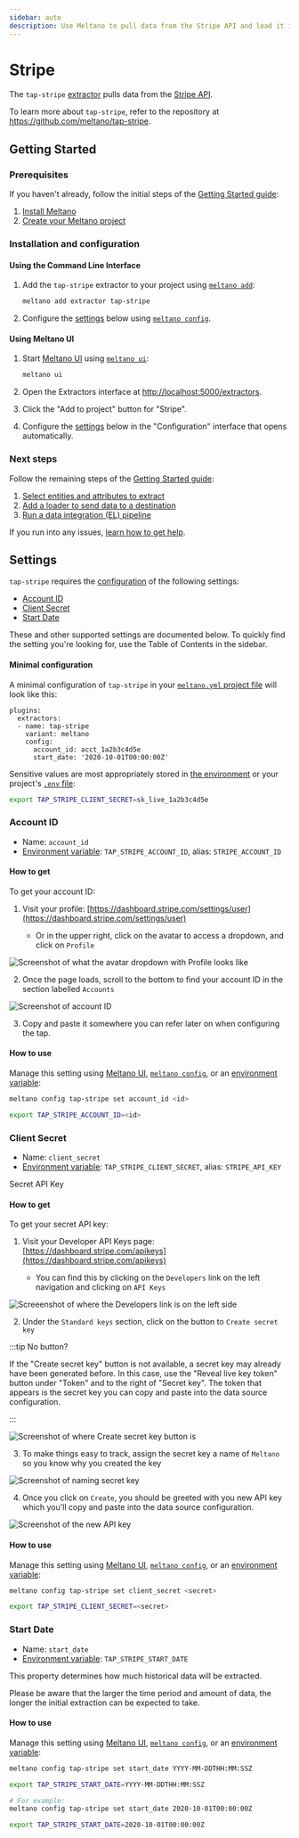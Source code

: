 ```yaml
---
sidebar: auto
description: Use Meltano to pull data from the Stripe API and load it into Snowflake, PostgreSQL, and more
---
```


# Stripe

The `tap-stripe` [extractor](/plugins/extractors/) pulls data from the [Stripe API](https://stripe.com/docs/api).

To learn more about `tap-stripe`, refer to the repository at <https://github.com/meltano/tap-stripe>.

## Getting Started

### Prerequisites

If you haven't already, follow the initial steps of the [Getting Started guide](/docs/getting-started.html):

1. [Install Meltano](/docs/getting-started.html#install-meltano)
1. [Create your Meltano project](/docs/getting-started.html#create-your-meltano-project)

### Installation and configuration

#### Using the Command Line Interface

1. Add the `tap-stripe` extractor to your project using [`meltano add`](/docs/command-line-interface.html#add):

    ```bash
    meltano add extractor tap-stripe
    ```

1. Configure the [settings](#settings) below using [`meltano config`](/docs/command-line-interface.html#config).

#### Using Meltano UI

1. Start [Meltano UI](/docs/ui.html) using [`meltano ui`](/docs/command-line-interface.html#ui):

    ```bash
    meltano ui
    ```

1. Open the Extractors interface at <http://localhost:5000/extractors>.
1. Click the "Add to project" button for "Stripe".
1. Configure the [settings](#settings) below in the "Configuration" interface that opens automatically.

### Next steps

Follow the remaining steps of the [Getting Started guide](/docs/getting-started.html):

1. [Select entities and attributes to extract](/docs/getting-started.html#select-entities-and-attributes-to-extract)
1. [Add a loader to send data to a destination](/docs/getting-started.html#add-a-loader-to-send-data-to-a-destination)
1. [Run a data integration (EL) pipeline](/docs/getting-started.html#run-a-data-integration-el-pipeline)

If you run into any issues, [learn how to get help](/docs/getting-help.html).

## Settings

`tap-stripe` requires the [configuration](/docs/configuration.html) of the following settings:

- [Account ID](#account-id)
- [Client Secret](#client-secret)
- [Start Date](#start-date)

These and other supported settings are documented below.
To quickly find the setting you're looking for, use the Table of Contents in the sidebar.

#### Minimal configuration

A minimal configuration of `tap-stripe` in your [`meltano.yml` project file](/docs/project.html#meltano-yml-project-file) will look like this:

```yml{5-7}
plugins:
  extractors:
  - name: tap-stripe
    variant: meltano
    config:
      account_id: acct_1a2b3c4d5e
      start_date: '2020-10-01T00:00:00Z'
```

Sensitive values are most appropriately stored in [the environment](/docs/configuration.html#configuring-settings) or your project's [`.env` file](/docs/project.html#env):

```bash
export TAP_STRIPE_CLIENT_SECRET=sk_live_1a2b3c4d5e
```

### Account ID

- Name: `account_id`
- [Environment variable](/docs/configuration.html#configuring-settings): `TAP_STRIPE_ACCOUNT_ID`, alias: `STRIPE_ACCOUNT_ID`

#### How to get

To get your account ID:

1. Visit your profile: [https://dashboard.stripe.com/settings/user](https://dashboard.stripe.com/settings/user)

   - Or in the upper right, click on the avatar to access a dropdown, and click on `Profile`

![Screenshot of what the avatar dropdown with Profile looks like](/images/tap-stripe/01-stripe-docs.png)

2. Once the page loads, scroll to the bottom to find your account ID in the section labelled `Accounts`

![Screenshot of account ID](/images/tap-stripe/02-stripe-docs.png)

3. Copy and paste it somewhere you can refer later on when configuring the tap.

#### How to use

Manage this setting using [Meltano UI](#using-meltano-ui), [`meltano config`](/docs/command-line-interface.html#config), or an [environment variable](/docs/configuration.html#configuring-settings):

```bash
meltano config tap-stripe set account_id <id>

export TAP_STRIPE_ACCOUNT_ID=<id>
```

### Client Secret

- Name: `client_secret`
- [Environment variable](/docs/configuration.html#configuring-settings): `TAP_STRIPE_CLIENT_SECRET`, alias: `STRIPE_API_KEY`

Secret API Key

#### How to get

To get your secret API key:

1. Visit your Developer API Keys page: [https://dashboard.stripe.com/apikeys](https://dashboard.stripe.com/apikeys)

   - You can find this by clicking on the `Developers` link on the left navigation and clicking on `API Keys`

![Screeenshot of where the Developers link is on the left side](/images/tap-stripe/03-stripe-docs.png)

2. Under the `Standard keys` section, click on the button to `Create secret key`

:::tip No button?

If the "Create secret key" button is not available, a secret key may already have been generated before.
In this case, use the "Reveal live key token" button under "Token" and to the right of "Secret key". The token that appears is the secret key you can copy and paste into the data source configuration.

:::

![Screenshot of where Create secret key button is](/images/tap-stripe/04-stripe-docs.png)

3. To make things easy to track, assign the secret key a name of `Meltano` so you know why you created the key

![Screenshot of naming secret key](/images/tap-stripe/05-stripe-docs.png)

4. Once you click on `Create`, you should be greeted with you new API key which you'll copy and paste into the data source configuration.

![Screenshot of the new API key](/images/tap-stripe/06-stripe-docs.png)

#### How to use

Manage this setting using [Meltano UI](#using-meltano-ui), [`meltano config`](/docs/command-line-interface.html#config), or an [environment variable](/docs/configuration.html#configuring-settings):

```bash
meltano config tap-stripe set client_secret <secret>

export TAP_STRIPE_CLIENT_SECRET=<secret>
```

### Start Date

- Name: `start_date`
- [Environment variable](/docs/configuration.html#configuring-settings): `TAP_STRIPE_START_DATE`

This property determines how much historical data will be extracted.

Please be aware that the larger the time period and amount of data, the longer the initial extraction can be expected to take.

#### How to use

Manage this setting using [Meltano UI](#using-meltano-ui), [`meltano config`](/docs/command-line-interface.html#config), or an [environment variable](/docs/configuration.html#configuring-settings):

```bash
meltano config tap-stripe set start_date YYYY-MM-DDTHH:MM:SSZ

export TAP_STRIPE_START_DATE=YYYY-MM-DDTHH:MM:SSZ

# For example:
meltano config tap-stripe set start_date 2020-10-01T00:00:00Z

export TAP_STRIPE_START_DATE=2020-10-01T00:00:00Z
```
